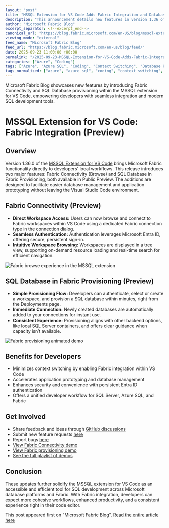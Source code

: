 ```yaml
---
layout: "post"
title: "MSSQL Extension for VS Code Adds Fabric Integration and Database Provisioning"
description: "This announcement details new features in version 1.36 of the MSSQL extension for Visual Studio Code, including Fabric Connectivity and SQL Database in Fabric Provisioning, now in Public Preview. Developers can connect to Microsoft Fabric workspaces and create SQL databases directly within VS Code using Microsoft Entra ID authentication, streamlining modern SQL development workflows."
author: "Microsoft Fabric Blog"
excerpt_separator: <!--excerpt_end-->
canonical_url: "https://blog.fabric.microsoft.com/en-US/blog/mssql-extension-for-vs-code-fabric-integration-public-preview/"
viewing_mode: "external"
feed_name: "Microsoft Fabric Blog"
feed_url: "https://blog.fabric.microsoft.com/en-us/blog/feed/"
date: 2025-09-23 11:00:00 +00:00
permalink: "/2025-09-23-MSSQL-Extension-for-VS-Code-Adds-Fabric-Integration-and-Database-Provisioning.html"
categories: ["Azure", "Coding"]
tags: ["Azure", "Azure SQL", "Coding", "Context Switching", "Database Provisioning", "Developer Tools", "Fabric Connectivity", "Microsoft Entra ID", "Microsoft Fabric", "Modern App Development", "MSSQL Extension", "News", "Public Preview", "SQL Database", "SQL Development", "VS Code", "VS Code Extension", "Workspace Authentication"]
tags_normalized: ["azure", "azure sql", "coding", "context switching", "database provisioning", "developer tools", "fabric connectivity", "microsoft entra id", "microsoft fabric", "modern app development", "mssql extension", "news", "public preview", "sql database", "sql development", "vs code", "vs code extension", "workspace authentication"]
---
```


Microsoft Fabric Blog showcases new features by introducing Fabric Connectivity and SQL Database provisioning within the MSSQL extension for VS Code, empowering developers with seamless integration and modern SQL development tools.<!--excerpt_end-->

# MSSQL Extension for VS Code: Fabric Integration (Preview)

## Overview

Version 1.36.0 of the [MSSQL Extension for VS Code](http://aka.ms/vscode-mssql) brings Microsoft Fabric functionality directly to developers' local workflows. This release introduces two major features: Fabric Connectivity (Browse) and SQL Database in Fabric Provisioning, both available in Public Preview. The additions are designed to facilitate easier database management and application prototyping without leaving the Visual Studio Code environment.

## Fabric Connectivity (Preview)

- **Direct Workspace Access:** Users can now browse and connect to Fabric workspaces within VS Code using a dedicated Fabric connection type in the connection dialog.
- **Seamless Authentication:** Authentication leverages Microsoft Entra ID, offering secure, persistent sign-in.
- **Intuitive Workspace Browsing:** Workspaces are displayed in a tree view, supporting on-demand resource loading and real-time search for efficient navigation.

![Fabric browse experience in the MSSQL extension](//dataplatformblogwebfd-d3h9cbawf0h8ecgf.b01.azurefd.net/wp-content/uploads/2025/09/fabric-connectivity-1024x649.png)

## SQL Database in Fabric Provisioning (Preview)

- **Simple Provisioning Flow:** Developers can authenticate, select or create a workspace, and provision a SQL database within minutes, right from the Deployments page.
- **Immediate Connection:** Newly created databases are automatically added to your connections for instant use.
- **Consistent Experience:** Provisioning aligns with other backend options, like local SQL Server containers, and offers clear guidance when capacity isn’t available.

![Fabric provisioning animated demo](//dataplatformblogwebfd-d3h9cbawf0h8ecgf.b01.azurefd.net/wp-content/uploads/2025/09/fabric-provisioning.gif)

## Benefits for Developers

- Minimizes context switching by enabling Fabric integration within VS Code
- Accelerates application prototyping and database management
- Enhances security and convenience with persistent Entra ID authentication
- Offers a unified developer workflow for SQL Server, Azure SQL, and Fabric

## Get Involved

- Share feedback and ideas through [GitHub discussions](https://aka.ms/vscode-mssql-discussions)
- Submit new feature requests [here](https://aka.ms/vscode-mssql-feature-request)
- Report bugs [here](https://aka.ms/vscode-mssql-bug)
- [View Fabric Connectivity demo](https://aka.ms/vscode-mssql-fabric-browse-demo)
- [View Fabric provisioning demo](https://aka.ms/vscode-mssql-fabric-db-demo)
- [See the full playlist of demos](https://aka.ms/vscode-mssql-demos)

## Conclusion

These updates further solidify the MSSQL extension for VS Code as an accessible and efficient tool for SQL development across Microsoft database platforms and Fabric. With Fabric integration, developers can expect more cohesive workflows, enhanced productivity, and a consistent experience right in their code editor.

This post appeared first on "Microsoft Fabric Blog". [Read the entire article here](https://blog.fabric.microsoft.com/en-US/blog/mssql-extension-for-vs-code-fabric-integration-public-preview/)
